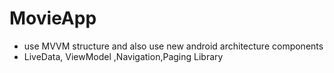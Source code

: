 # MovieApp
- use MVVM structure and also use new android architecture components 
- LiveData, ViewModel ,Navigation,Paging Library 
